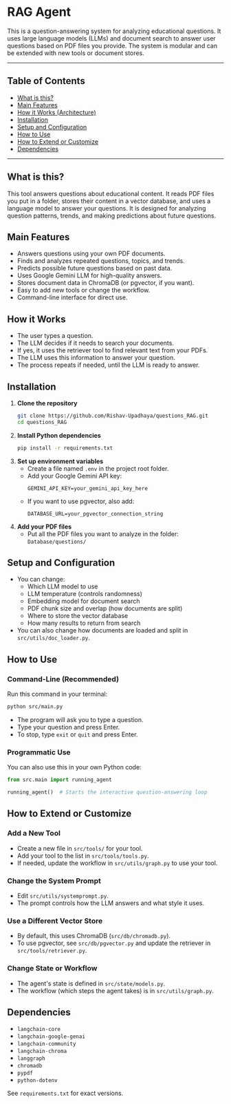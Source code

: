 # RAG Agent

This is a question-answering system for analyzing educational questions. It uses large language models (LLMs) and document search to answer user questions based on PDF files you provide. The system is modular and can be extended with new tools or document stores.

---

## Table of Contents
- [What is this?](#what-is-this)
- [Main Features](#main-features)
- [How it Works (Architecture)](#how-it-works-architecture)
- [Installation](#installation)
- [Setup and Configuration](#setup-and-configuration)
- [How to Use](#how-to-use)
- [How to Extend or Customize](#how-to-extend-or-customize)
- [Dependencies](#dependencies)

---

## What is this?
This tool answers questions about educational content. It reads PDF files you put in a folder, stores their content in a vector database, and uses a language model to answer your questions. It is designed for analyzing question patterns, trends, and making predictions about future questions.

## Main Features
- Answers questions using your own PDF documents.
- Finds and analyzes repeated questions, topics, and trends.
- Predicts possible future questions based on past data.
- Uses Google Gemini LLM for high-quality answers.
- Stores document data in ChromaDB (or pgvector, if you want).
- Easy to add new tools or change the workflow.
- Command-line interface for direct use.

## How it Works

- The user types a question.
- The LLM decides if it needs to search your documents.
- If yes, it uses the retriever tool to find relevant text from your PDFs.
- The LLM uses this information to answer your question.
- The process repeats if needed, until the LLM is ready to answer.

## Installation

1. **Clone the repository**
   ```bash
   git clone https://github.com/Rishav-Upadhaya/questions_RAG.git
   cd questions_RAG
   ```
2. **Install Python dependencies**
   ```bash
   pip install -r requirements.txt
   ```
3. **Set up environment variables**
   - Create a file named `.env` in the project root folder.
   - Add your Google Gemini API key:
     ```
     GEMINI_API_KEY=your_gemini_api_key_here
     ```
   - If you want to use pgvector, also add:
     ```
     DATABASE_URL=your_pgvector_connection_string
     ```
4. **Add your PDF files**
   - Put all the PDF files you want to analyze in the folder: `Database/questions/`

## Setup and Configuration

- You can change:
  - Which LLM model to use
  - LLM temperature (controls randomness)
  - Embedding model for document search
  - PDF chunk size and overlap (how documents are split)
  - Where to store the vector database
  - How many results to return from search
- You can also change how documents are loaded and split in `src/utils/doc_loader.py`.

## How to Use

### Command-Line (Recommended)
Run this command in your terminal:
```bash
python src/main.py
```
- The program will ask you to type a question.
- Type your question and press Enter.
- To stop, type `exit` or `quit` and press Enter.

### Programmatic Use
You can also use this in your own Python code:
```python
from src.main import running_agent

running_agent()  # Starts the interactive question-answering loop
```

## How to Extend or Customize

### Add a New Tool
- Create a new file in `src/tools/` for your tool.
- Add your tool to the list in `src/tools/tools.py`.
- If needed, update the workflow in `src/utils/graph.py` to use your tool.

### Change the System Prompt
- Edit `src/utils/systemprompt.py`.
- The prompt controls how the LLM answers and what style it uses.

### Use a Different Vector Store
- By default, this uses ChromaDB (`src/db/chromadb.py`).
- To use pgvector, see `src/db/pgvector.py` and update the retriever in `src/tools/retriever.py`.

### Change State or Workflow
- The agent's state is defined in `src/state/models.py`.
- The workflow (which steps the agent takes) is in `src/utils/graph.py`.

## Dependencies
- `langchain-core`
- `langchain-google-genai`
- `langchain-community`
- `langchain-chroma`
- `langgraph`
- `chromadb`
- `pypdf`
- `python-dotenv`

See `requirements.txt` for exact versions.
